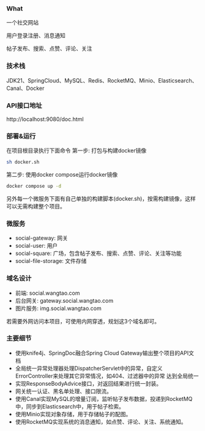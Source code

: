### What
一个社交网站

用户登录注册、消息通知

帖子发布、搜索、点赞、评论、关注

### 技术栈
JDK21、SpringCloud、MySQL、Redis、RocketMQ、Minio、Elasticsearch、Canal、Docker

### API接口地址
http://localhost:9080/doc.html

### 部署&运行
在项目根目录执行下面命令
第一步: 打包与构建docker镜像
```bash
sh docker.sh
```

第二步: 使用docker compose运行docker镜像
```bash
docker compose up -d
```

另外每一个微服务下面有自己单独的构建脚本(docker.sh)，按需构建镜像，这样可以无需构建整个项目。

### 微服务
* social-gateway: 网关
* social-user: 用户
* social-square: 广场，包含帖子发布、搜索、点赞、评论、关注等功能
* social-file-storage: 文件存储

### 域名设计
* 前端: social.wangtao.com
* 后台网关: gateway.social.wangtao.com
* 图片服务: img.social.wangtao.com

若需要外网访问本项目，可使用内网穿透，规划这3个域名即可。

### 主要细节
* 使用knife4j、SpringDoc融合Spring Cloud Gateway输出整个项目的API文档
* 全局统一异常处理器处理DispatcherServlet中的异常，自定义ErrorController来处理其它异常情况，如404、过滤器中的异常
  达到全局统一
* 实现ResponseBodyAdvice接口，对返回结果进行统一封装。
* 网关统一认证、黑名单处理、接口限流。
* 使用Canal实现MySQL的增量订阅，监听帖子发布数据，投递到RocketMQ中，同步到Elasticsearch中，用于帖子检索。
* 使用Minio实现对象存储，用于存储帖子的配图。
* 使用RocketMQ实现系统的消息通知，如点赞、评论、关注、系统通知。